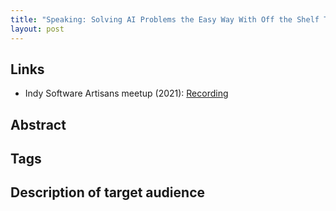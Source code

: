 ```yaml
---
title: "Speaking: Solving AI Problems the Easy Way With Off the Shelf Tools"
layout: post
---
```


## Links

* Indy Software Artisans meetup (2021): [Recording](https://www.dropbox.com/scl/fo/6vjvvwo46fqej38edsa30/AFMZHK6UwxTIBE_JqrR6OYY?rlkey=dxicpia5tjvw900ixkww9cwwp&st=q7oxh4z2&dl=0)

## Abstract

## Tags

## Description of target audience
